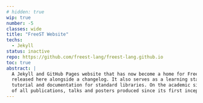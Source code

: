 ```yaml
---
# hidden: true
wip: true
number: -5
classes: wide
title: "FreeST Website"
techs:
  - Jekyll
status: inactive
repo: https://github.com/freest-lang/freest-lang.github.io
toc: true
abstract: |
  A Jekyll and GitHub Pages website that has now become a home for FreeST. New versions are 
  released here alongside a changelog. It also serves as a learning starting point with its
  tutorial and documentation for standard libraries. On the academic side, it has a compendium
  of all publications, talks and posters produced since its first inception.
---
```


<!-- 
## Motivation

## Design

## Implementation

## Demo

## How to use 
-->

